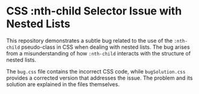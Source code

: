 # CSS :nth-child Selector Issue with Nested Lists

This repository demonstrates a subtle bug related to the use of the `:nth-child` pseudo-class in CSS when dealing with nested lists. The bug arises from a misunderstanding of how `:nth-child` interacts with the structure of nested lists.

The `bug.css` file contains the incorrect CSS code, while `bugSolution.css` provides a corrected version that addresses the issue. The problem and its solution are explained in the files themselves.